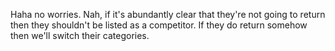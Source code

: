 Haha no worries. Nah, if it's abundantly clear that they're not going to return then they shouldn't be listed as a competitor. If they do return somehow then we'll switch their categories.